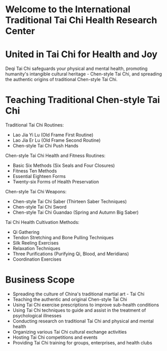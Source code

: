 # Welcome to the International Traditional Tai Chi Health Research Center


# United in Tai Chi for Health and Joy
Deqi Tai Chi safeguards your physical and mental health, promoting humanity's intangible cultural heritage - Chen-style Tai Chi, and spreading the authentic origins of traditional Chen-style Tai Chi.

# Teaching Traditional Chen-style Tai Chi
Traditional Tai Chi Routines:

- Lao Jia Yi Lu (Old Frame First Routine)
- Lao Jia Er Lu (Old Frame Second Routine)
- Chen-style Tai Chi Push Hands

Chen-style Tai Chi Health and Fitness Routines:

- Basic Six Methods (Six Seals and Four Closures)
- Fitness Ten Methods
- Essential Eighteen Forms
- Twenty-six Forms of Health Preservation
  
Chen-style Tai Chi Weapons:

- Chen-style Tai Chi Saber (Thirteen Saber Techniques)
- Chen-style Tai Chi Sword
- Chen-style Tai Chi Guandao (Spring and Autumn Big Saber)

Tai Chi Health Cultivation Methods:

- Qi Gathering
- Tendon Stretching and Bone Pulling Techniques
- Silk Reeling Exercises
- Relaxation Techniques
- Three Purifications (Purifying Qi, Blood, and Meridians)
- Coordination Exercises

# Business Scope
- Spreading the culture of China's traditional martial art - Tai Chi
- Teaching the authentic and original Chen-style Tai Chi
- Using Tai Chi exercise prescriptions to improve sub-health conditions
- Using Tai Chi techniques to guide and assist in the treatment of psychological illnesses
- Conducting research on traditional Tai Chi and physical and mental health
- Organizing various Tai Chi cultural exchange activities
- Hosting Tai Chi competitions and events
- Providing Tai Chi training for groups, enterprises, and health clubs




